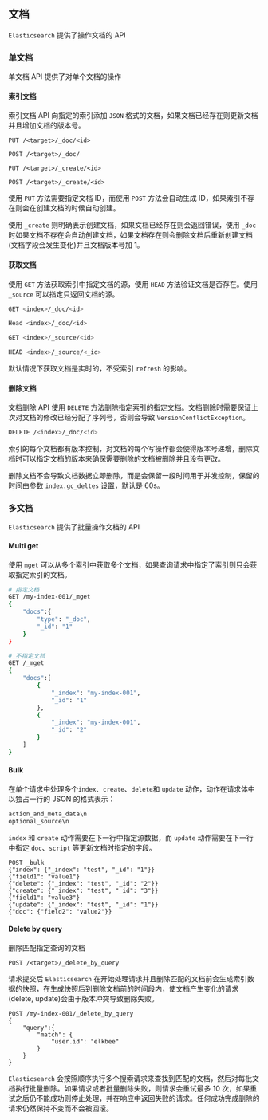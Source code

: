 ## 文档

`Elasticsearch` 提供了操作文档的 API

### 单文档

单文档 API 提供了对单个文档的操作

#### 索引文档

索引文档 API 向指定的索引添加 `JSON` 格式的文档，如果文档已经存在则更新文档并且增加文档的版本号。

```
PUT /<target>/_doc/<id>

POST /<target>/_doc/

PUT /<target>/_create/<id>

POST /<target>/_create/<id>
```

使用 `PUT` 方法需要指定文档 ID，而使用 `POST` 方法会自动生成 ID，如果索引不存在则会在创建文档的时候自动创建。

使用 `_create` 则明确表示创建文档，如果文档已经存在则会返回错误，使用 `_doc` 时如果文档不存在会自动创建文档，如果文档存在则会删除文档后重新创建文档(文档字段会发生变化)并且文档版本号加 1。

#### 获取文档

使用 `GET` 方法获取索引中指定文档的源，使用 `HEAD` 方法验证文档是否存在。使用 `_source` 可以指定只返回文档的源。

```sh
GET <index>/_doc/<id>

Head <index>/_doc/<id>

GET <index>/_source/<id>

HEAD <index>/_source/<_id>
```

默认情况下获取文档是实时的，不受索引 `refresh` 的影响。

#### 删除文档

文档删除 API 使用 `DELETE` 方法删除指定索引的指定文档。文档删除时需要保证上次对文档的修改已经分配了序列号，否则会导致 `VersionConflictException`。

```sh
DELETE /<index>/_doc/<id>
```

索引的每个文档都有版本控制，对文档的每个写操作都会使得版本号递增，删除文档时可以指定文档的版本来确保需要删除的文档被删除并且没有更改。

删除文档不会导致文档数据立即删除，而是会保留一段时间用于并发控制，保留的时间由参数 `index.gc_deltes` 设置，默认是 60s。

### 多文档

`Elasticsearch` 提供了批量操作文档的 API

#### Multi get

使用 `mget` 可以从多个索引中获取多个文档，如果查询请求中指定了索引则只会获取指定索引的文档。

```sh
# 指定文档
GET /my-index-001/_mget
{
	"docs":{
		"type": "_doc",
		"_id": "1"
	}
}

# 不指定文档
GET /_mget
{
	"docs":[
		{
			"_index": "my-index-001",
			"_id": "1"
		},
		{
			"_index": "my-index-001",
			"_id": "2"
		}
	]
}
```



#### Bulk

在单个请求中处理多个`index`、`create`、`delete`和 `update` 动作，动作在请求体中以独占一行的 JSON 的格式表示：

```sh
action_and_meta_data\n
optional_source\n
```

`index` 和 `create` 动作需要在下一行中指定源数据，而 `update` 动作需要在下一行中指定 `doc`、`script` 等更新文档时指定的字段。

```shell
POST _bulk
{"index": {"_index": "test", "_id": "1"}}
{"field1": "value1"}
{"delete": {"_index": "test", "_id": "2"}}
{"create": {"_index": "test", "_id": "3"}}
{"field1": "value3"}
{"update": {"_index": "test", "_id": "1"}}
{"doc": {"field2": "value2"}}
```



#### Delete by query

删除匹配指定查询的文档

```
POST /<target>/_delete_by_query
```

请求提交后 `Elasticsearch` 在开始处理请求并且删除匹配的文档前会生成索引数据的快照，在生成快照后到删除文档前的时间段内，使文档产生变化的请求(delete, update)会由于版本冲突导致删除失败。

```
POST /my-index-001/_delete_by_query
{
	"query":{
		"match": {
			"user.id": "elkbee"
		}
	}
}
```

`Elasticsearch` 会按照顺序执行多个搜索请求来查找到匹配的文档，然后对每批文档执行批量删除。如果请求或者批量删除失败，则请求会重试最多 10 次，如果重试之后仍不能成功则停止处理，并在响应中返回失败的请求。任何成功完成删除的请求仍然保持不变而不会被回滚。